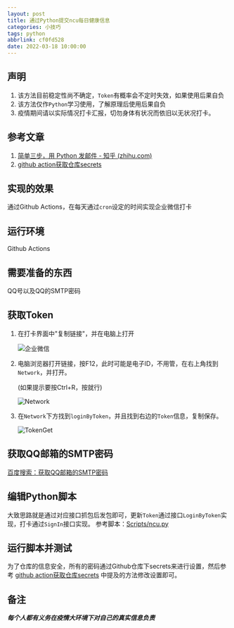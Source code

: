 ```yaml
---
layout: post
title: 通过Python提交ncu每日健康信息
categories: 小技巧
tags: python
abbrlink: cf0fd528
date: 2022-03-18 10:00:00
---
```


## 声明

1. 该方法目前稳定性尚不确定，`Token`有概率会不定时失效，如果使用后果自负
2. 该方法仅作`Python`学习使用，了解原理后使用后果自负
3. 疫情期间请以实际情况打卡汇报，切勿身体有状况而依旧以无状况打卡。

## 参考文章

1. [简单三步，用 Python 发邮件 - 知乎 (zhihu.com)](https://zhuanlan.zhihu.com/p/24180606?theme=dark)
2. [github action获取仓库secrets](https://nekokiku.cn/2020/12/22/2020-12-22-Github-Action%E4%B8%ADpython%E8%8E%B7%E5%8F%96%E4%BB%93%E5%BA%93%E7%9A%84secrets/)

## 实现的效果

​通过Github Actions，在每天通过`cron`设定的时间实现企业微信打卡

## 运行环境

Github Actions

## 需要准备的东西

QQ号以及QQ的SMTP密码

## 获取Token

1. 在打卡界面中"复制链接"，并在电脑上打开

   ![企业微信](https://lsky.halc.top/DH7lVf.png)

2. 电脑浏览器打开链接，按F12，此时可能是电子ID，不用管，在右上角找到`Network`，并打开。

   (如果提示要按Ctrl+R，按就行)

   ![Network](https://lsky.halc.top/Xl1nNE.png)

3. 在`Network`下方找到`loginByToken`，并且找到右边的`Token`信息，复制保存。

   ![TokenGet](https://lsky.halc.top/IpnCQJ.png)

## 获取QQ邮箱的SMTP密码

[百度搜索：获取QQ邮箱的SMTP密码](https://www.baidu.com/s?wd=%E8%8E%B7%E5%8F%96QQ%E9%82%AE%E7%AE%B1%E7%9A%84SMTP%E5%AF%86%E7%A0%81)

## 编辑Python脚本

大致思路就是通过对应接口抓包后发包即可，更新`Token`通过接口`LoginByToken`实现，打卡通过`SignIn`接口实现。
参考脚本：[Scripts/ncu.py](https://github.com/HalcyonAzure/Scripts/blob/master/python/ncu.py)

## 运行脚本并测试

为了仓库的信息安全，所有的密码通过Github仓库下secrets来进行设置，然后参考 [github action获取仓库secrets](https://nekokiku.cn/2020/12/22/2020-12-22-Github-Action%E4%B8%ADpython%E8%8E%B7%E5%8F%96%E4%BB%93%E5%BA%93%E7%9A%84secrets/) 中提及的方法修改设置即可。

## 备注

***每个人都有义务在疫情大环境下对自己的真实信息负责***
